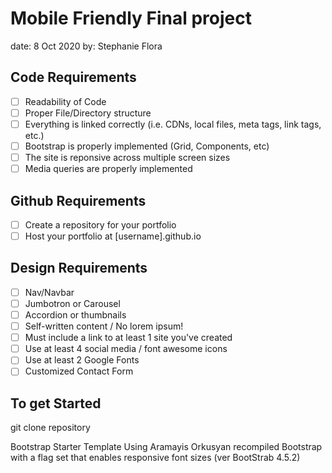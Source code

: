 # Mobile Friendly Final project
date: 8 Oct 2020
by: Stephanie Flora

## Code Requirements
- [ ] Readability of Code
- [ ] Proper File/Directory structure
- [ ] Everything is linked correctly (i.e. CDNs, local files, meta tags, link tags, etc.)
- [ ] Bootstrap is properly implemented (Grid, Components, etc)
- [ ] The site is reponsive across multiple screen sizes
- [ ] Media queries are properly implemented
## Github Requirements
- [ ] Create a repository for your portfolio
- [ ] Host your portfolio at [username].github.io
## Design Requirements
- [ ] Nav/Navbar
- [ ] Jumbotron or Carousel
- [ ] Accordion or thumbnails
- [ ] Self-written content / No lorem ipsum!
- [ ] Must include a link to at least 1 site you've created
- [ ] Use at least 4 social media / font awesome icons
- [ ] Use at least 2 Google Fonts
- [ ] Customized Contact Form

## To get Started
git clone repository

Bootstrap Starter Template
Using Aramayis Orkusyan recompiled Bootstrap with a flag set that enables responsive font sizes (ver BootStrab 4.5.2)